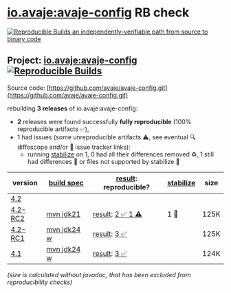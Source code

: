 [io.avaje:avaje-config](https://central.sonatype.com/artifact/io.avaje/avaje-config/versions) RB check
=======

[![Reproducible Builds](https://reproducible-builds.org/images/logos/rb.svg) an independently-verifiable path from source to binary code](https://reproducible-builds.org/)

## Project: [io.avaje:avaje-config](https://central.sonatype.com/artifact/io.avaje/avaje-config/versions) [![Reproducible Builds](https://img.shields.io/endpoint?url=https://raw.githubusercontent.com/jvm-repo-rebuild/reproducible-central/master/content/io/avaje/config/badge.json)](https://github.com/jvm-repo-rebuild/reproducible-central/blob/master/content/io/avaje/config/README.md)

Source code: [https://github.com/avaje/avaje-config.git](https://github.com/avaje/avaje-config.git)

rebuilding **3 releases** of io.avaje:avaje-config:
- **2** releases were found successfully **fully reproducible** (100% reproducible artifacts :white_check_mark:),
- 1 had issues (some unreproducible artifacts :warning:, see eventual :mag: diffoscope and/or :memo: issue tracker links):
  - running [stabilize](doc/stabilize.md) on 1, 0 had all their differences removed :recycle:, 1 still had differences :rotating_light: or files not supported by stabilize :no_entry_sign:

| version | [build spec](/BUILDSPEC.md) | [result](https://reproducible-builds.org/docs/jvm/): reproducible? | [stabilize](https://github.com/google/oss-rebuild/blob/main/cmd/stabilize/README.md) | size |
| -- | --------- | ------ | ------ | -- |
| [4.2](https://central.sonatype.com/artifact/io.avaje/avaje-config/4.2/pom) | | | |
| [4.2-RC2](https://central.sonatype.com/artifact/io.avaje/avaje-config/4.2-RC2/pom) | [mvn jdk21](avaje-config-4.2-RC2.buildspec) | [result](avaje-config-4.2-RC2.buildinfo): [2 :white_check_mark:  1 :warning:](avaje-config-4.2-RC2.buildcompare) | 1 :no_entry_sign: | 125K |
| [4.2-RC1](https://central.sonatype.com/artifact/io.avaje/avaje-config/4.2-RC1/pom) | [mvn jdk24 w](avaje-config-4.2-RC1.buildspec) | [result](avaje-config-4.2-RC1.buildinfo): [3 :white_check_mark: ](avaje-config-4.2-RC1.buildcompare) | | 125K |
| [4.1](https://central.sonatype.com/artifact/io.avaje/avaje-config/4.1/pom) | [mvn jdk24 w](avaje-config-4.1.buildspec) | [result](avaje-config-4.1.buildinfo): [3 :white_check_mark: ](avaje-config-4.1.buildcompare) | | 124K |

<i>(size is calculated without javadoc, that has been excluded from reproducibility checks)</i>
